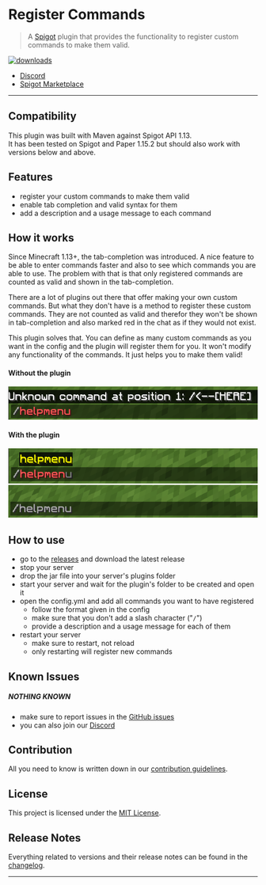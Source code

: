 # **Register Commands**

> A [Spigot] plugin that provides the functionality to register custom commands to make them valid.

[![downloads]][Spigot Marketplace]

- [Discord]
- [Spigot Marketplace]

---

## **Compatibility**
This plugin was built with Maven against Spigot API 1.13.<br>
It has been tested on Spigot and Paper 1.15.2 but should also work with versions below and above.


## **Features**

- register your custom commands to make them valid
- enable tab completion and valid syntax for them
- add a description and a usage message to each command


## **How it works**
Since Minecraft 1.13+, the tab-completion was introduced. A nice feature to be able to enter commands faster and also to see which commands you are able to use.
The problem with that is that only registered commands are counted as valid and shown in the tab-completion.

There are a lot of plugins out there that offer making your own custom commands. But what they don't have is a method to register these custom commands. They are not counted as valid and therefor they won't be shown in tab-completion and also marked red in the chat as if they would not exist.

This plugin solves that. You can define as many custom commands as you want in the config and the plugin will register them for you. It won't modify any functionality of the commands. It just helps you to make them valid!

#### Without the plugin
![withoutPlugin]

#### With the plugin
![withPlugin1]<br>
![withPlugin2]


## **How to use**
- go to the [releases] and download the latest release
- stop your server
- drop the jar file into your server's plugins folder
- start your server and wait for the plugin's folder to be created and open it
- open the config.yml and add all commands you want to have registered
  - follow the format given in the config
  - make sure that you don't add a slash character ("`/`")
  - provide a description and a usage message for each of them
- restart your server
  - make sure to restart, not reload
  - only restarting will register new commands


## **Known Issues**

##### NOTHING KNOWN
- make sure to report issues in the [GitHub issues][Issues]
- you can also join our [Discord]


## **Contribution**

All you need to know is written down in our [contribution guidelines][Contribution].


## **License**

This project is licensed under the [MIT License][License].


## **Release Notes**

Everything related to versions and their release notes can be found in the [changelog][Changelog].

---

<!-- Links -->
[Spigot]: https://www.spigotmc.org/
[Discord]: https://discordapp.com/invite/Q3qxws6
[Spigot Marketplace]: https://www.spigotmc.org/resources/registercommands.75791/
[releases]: https://github.com/RLNT/spigot-registercommands/releases
[Issues]: https://github.com/RLNT/spigot-registercommands/issues
[Contribution]: CONTRIBUTING.md
[License]: LICENSE.md
[Changelog]: CHANGELOG.md

<!-- Images -->
[downloads]: https://pluginbadges.glitch.me/api/v1/dl/RegisterCommands-limegreen.svg?spigot=registercommands.75791&style=for-the-badge
[withoutPlugin]: images/withoutPlugin.png
[withPlugin1]: images/withPlugin1.png
[withPlugin2]: images/withPlugin2.png
